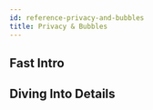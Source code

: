 ```yaml
---
id: reference-privacy-and-bubbles
title: Privacy & Bubbles
---
```


## Fast Intro

## Diving Into Details